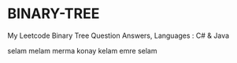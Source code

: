 # BINARY-TREE
My Leetcode Binary Tree Question Answers, Languages : C# &amp; Java 



selam melam merma konay kelam emre selam
